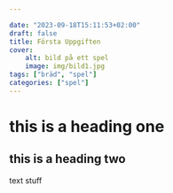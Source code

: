 ```yaml
---

date: "2023-09-18T15:11:53+02:00"
draft: false
title: Första Uppgiften
cover:
    alt: bild på ett spel
    image: img/bild1.jpg
tags: ["bräd", "spel"]
categories: ["spel"]
---
```


# this is a heading one
## this is a heading two

text stuff